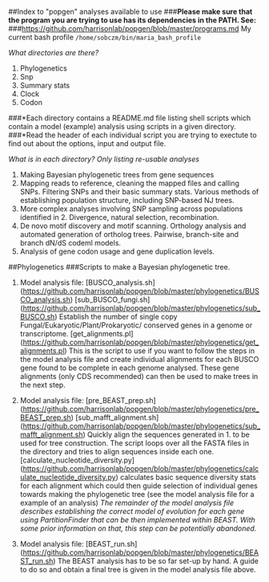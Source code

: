 ##Index to "popgen" analyses available to use
###**Please make sure that the program you are trying to use has its dependencies in the PATH. See:**
###https://github.com/harrisonlab/popgen/blob/master/programs.md
My current bash profile
`/home/sobczm/bin/maria_bash_profile`

*What directories are there?*

1. Phylogenetics
2. Snp
3. Summary stats
4. Clock
5. Codon

###*Each directory contains a README.md file listing shell scripts which contain a model (example) analysis using scripts in a given directory.
###*Read the header of each individual script you are trying to exectute to find out about the options, input and output file.

*What is in each directory? Only listing re-usable analyses*

1. Making Bayesian phylogenetic trees from gene sequences
2. Mapping reads to reference, cleaning the mapped files and calling SNPs. Filtering SNPs and their basic summary stats. Various methods of establishing population structure, including SNP-based NJ trees.
3. More complex analyses involving SNP sampling across populations identified in 2. Divergence, natural selection, recombination.
4. De novo motif discovery and motif scanning. Orthology analysis and automated generation of ortholog trees. Pairwise, branch-site and branch dN/dS codeml models.
5. Analysis of gene codon usage and gene duplication levels.

##Phylogenetics
###Scripts to make a Bayesian phylogenetic tree.
1. Model analysis file: [BUSCO_analysis.sh] (https://github.com/harrisonlab/popgen/blob/master/phylogenetics/BUSCO_analysis.sh)
[sub_BUSCO_fungi.sh] (https://github.com/harrisonlab/popgen/blob/master/phylogenetics/sub_BUSCO.sh) 
Establish the number of single copy Fungal/Eukaryotic/Plant/Prokaryotic/ conserved genes in a genome or transcriptome. 
[get_alignments.pl] (https://github.com/harrisonlab/popgen/blob/master/phylogenetics/get_alignments.pl) 
This is the script to use if you want to follow the steps in the model analysis file and create individual alignments for each BUSCO gene found to be complete in each genome analysed. These gene alignments (only CDS recommended) can then be used to make trees in the next step.
2. Model analysis file: [pre_BEAST_prep.sh] (https://github.com/harrisonlab/popgen/blob/master/phylogenetics/pre_BEAST_prep.sh)
[sub_mafft_alignment.sh] (https://github.com/harrisonlab/popgen/blob/master/phylogenetics/sub_mafft_alignment.sh) 
Quickly align the sequences generated in 1. to be used for tree construction. The script loops over all the FASTA files in the directory and tries to align sequences inside each one.
[calculate_nucleotide_diversity.py] (https://github.com/harrisonlab/popgen/blob/master/phylogenetics/calculate_nucleotide_diversity.py)
calculates basic sequence diversity stats for each alignment which could then guide selection of individual genes towards making the
phylogenetic tree (see the model analysis file for a example of an analysis)
*The remainder of the model analysis file describes establishing the correct model of evolution for each gene using PartitionFinder that can be then implemented within BEAST. With some prior information on that, this step can be potentially abandoned.*

3. Model analysis file: [BEAST_run.sh] (https://github.com/harrisonlab/popgen/blob/master/phylogenetics/BEAST_run.sh)
The BEAST analysis has to be so far set-up by hand. A guide to do so and obtain a final tree is given in the model analysis file above.
